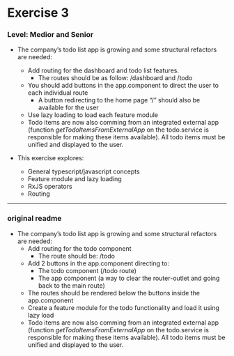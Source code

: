 # Exercise 3

### Level: Medior and Senior

- The company’s todo list app is growing and some structural refactors are needed:

  - Add routing for the dashboard and todo list features.
    - The routes should be as follow: /dashboard and /todo
  - You should add buttons in the app.component to direct the user to each individual route
    - A button redirecting to the home page “/” should also be available for the user
  - Use lazy loading to load each feature module
  - Todo items are now also comming from an integrated external app (function _getTodoItemsFromExternalApp_ on the todo.service is responsible for making these items available). All todo items must be unified and displayed to the user.

- This exercise explores:
  - General typescript/javascript concepts
  - Feature module and lazy loading
  - RxJS operators
  - Routing

---

### original readme

- The company’s todo list app is growing and some structural refactors are needed:
  - Add routing for the todo component
    - The route should be: /todo
  - Add 2 buttons in the app.component directing to:
    - The todo component (/todo route)
    - The app component (a way to clear the router-outlet and going back to the main route)
  - The routes should be rendered below the buttons inside the app.component
  - Create a feature module for the todo functionality and load it using lazy load
  - Todo items are now also comming from an integrated external app (function _getTodoItemsFromExternalApp_ on the todo.service is responsible for making these items available). All todo items must be unified and displayed to the user.
